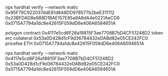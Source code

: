 
npx hardhat verify --network matic 0x95F79C922037ddE81d8A8DD978577b2beE311112 0x23BFDAD8e988D1BAE157E85a9A8dA4e0221AeCD6 0x0715A7794a1dc8e42615F059dD6e406A6594651A

polygon contract 0x4117e5cd6F26a18815F3ae7708B7bD4CF51248D2
token erc collateral  0x53a0D428d1cF9d36784432eDABd82e05CE242FC0
pricefee ETH 0x0715A7794a1dc8e42615F059dD6e406A6594651A



npx hardhat verify --network matic 0x4117e5cd6F26a18815F3ae7708B7bD4CF51248D2 0x53a0D428d1cF9d36784432eDABd82e05CE242FC0 0x0715A7794a1dc8e42615F059dD6e406A6594651A